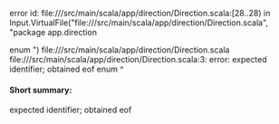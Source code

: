 error id: file://<WORKSPACE>/src/main/scala/app/direction/Direction.scala:[28..28) in Input.VirtualFile("file://<WORKSPACE>/src/main/scala/app/direction/Direction.scala", "package app.direction

enum ")
file://<WORKSPACE>/src/main/scala/app/direction/Direction.scala
file://<WORKSPACE>/src/main/scala/app/direction/Direction.scala:3: error: expected identifier; obtained eof
enum 
     ^
#### Short summary: 

expected identifier; obtained eof